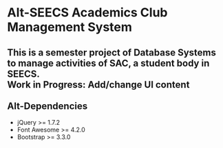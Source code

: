 Alt-SEECS Academics Club Management System
======
This is a semester project of **Database Systems** to manage activities of SAC, a student body in SEECS. <br/>
**Work in Progress: Add/change UI content** <br/>
<br/>
Alt-Dependencies
------
* jQuery >= 1.7.2
* Font Awesome >= 4.2.0
* Bootstrap >= 3.3.0